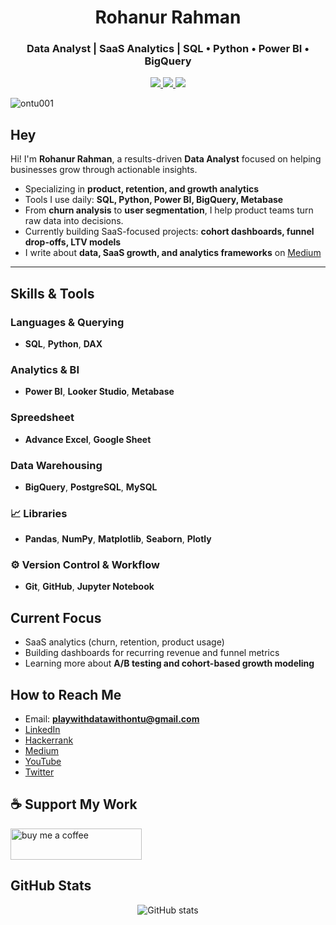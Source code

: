 <h1 align="center">Rohanur Rahman</h1>
<h3 align="center">Data Analyst | SaaS Analytics | SQL • Python • Power BI • BigQuery</h3>

<p align="center">
  <a href="https://www.linkedin.com/in/rohanur/" target="_blank">
    <img src="https://img.shields.io/badge/-LinkedIn-blue?style=flat-square&logo=linkedin" />
  </a>
  <a href="https://medium.com/@playwithdatawithontu" target="_blank">
    <img src="https://img.shields.io/badge/-Medium-black?style=flat-square&logo=medium" />
  </a>
  <a href="https://twitter.com/rohanurrahman16" target="_blank">
    <img src="https://img.shields.io/badge/-Twitter-1DA1F2?style=flat-square&logo=twitter&logoColor=white" />
  </a>
</p>

<p align="left">
  <img src="https://komarev.com/ghpvc/?username=ontu001&label=Profile%20views&color=0e75b6&style=flat" alt="ontu001" />
</p>


##  Hey

Hi! I'm **Rohanur Rahman**, a results-driven **Data Analyst** focused on helping businesses grow through actionable insights.

-  Specializing in **product, retention, and growth analytics**
-  Tools I use daily: **SQL, Python, Power BI, BigQuery, Metabase**
-  From **churn analysis** to **user segmentation**, I help product teams turn raw data into decisions.
-  Currently building SaaS-focused projects: **cohort dashboards, funnel drop-offs, LTV models**
-  I write about **data, SaaS growth, and analytics frameworks** on [Medium](https://medium.com/@playwithdatawithontu)

---

##  Skills & Tools

###  Languages & Querying
- **SQL**, **Python**, **DAX**

###  Analytics & BI
- **Power BI**, **Looker Studio**, **Metabase**

### Spreedsheet
- **Advance Excel**, **Google Sheet**

###  Data Warehousing
- **BigQuery**, **PostgreSQL**, **MySQL**

### 📈 Libraries
- **Pandas**, **NumPy**, **Matplotlib**, **Seaborn**, **Plotly**

### ⚙️ Version Control & Workflow
- **Git**, **GitHub**, **Jupyter Notebook**

##  Current Focus

-  SaaS analytics (churn, retention, product usage)
-  Building dashboards for recurring revenue and funnel metrics
-  Learning more about **A/B testing and cohort-based growth modeling**

##  How to Reach Me

- Email: **playwithdatawithontu@gmail.com**
- [LinkedIn](https://www.linkedin.com/in/rohanur-rahman-/)
- [Hackerrank](https://www.hackerrank.com/profile/playwithdatawit1)
- [Medium](https://medium.com/@playwithdatawithontu)
- [YouTube](https://www.youtube.com/c/@rohanurrahman)
- [Twitter](https://twitter.com/rohanurrahman16)

## ☕ Support My Work

<p>
  <a href="https://www.buymeacoffee.com/rohanurrahman">
    <img src="https://cdn.buymeacoffee.com/buttons/v2/default-yellow.png" height="50" width="210" alt="buy me a coffee" />
  </a>
</p>

##  GitHub Stats

<p align="center">
  <img src="https://github-readme-stats.vercel.app/api?username=ontu001&show_icons=true&theme=default" alt="GitHub stats" />
</p>
